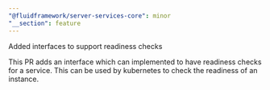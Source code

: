 ```yaml
---
"@fluidframework/server-services-core": minor
"__section": feature
---
```


Added interfaces to support readiness checks

This PR adds an interface which can implemented to have readiness checks for a service. This can be used by kubernetes to check the readiness of an instance.
